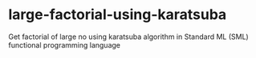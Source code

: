# large-factorial-using-karatsuba
Get factorial of large no using karatsuba algorithm in Standard ML (SML) functional programming language
